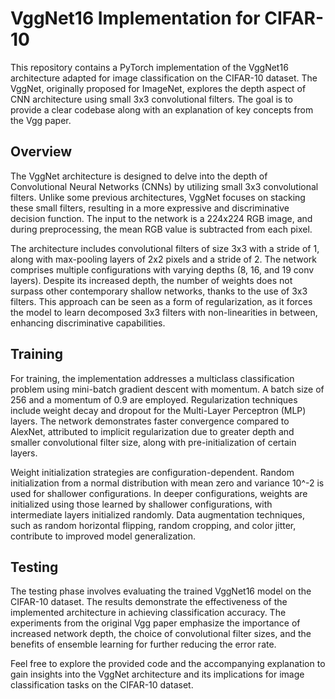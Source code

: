 # VggNet16 Implementation for CIFAR-10

This repository contains a PyTorch implementation of the VggNet16 architecture adapted for image classification on the CIFAR-10 dataset. The VggNet, originally proposed for ImageNet, explores the depth aspect of CNN architecture using small 3x3 convolutional filters. The goal is to provide a clear codebase along with an explanation of key concepts from the Vgg paper.

## Overview

The VggNet architecture is designed to delve into the depth of Convolutional Neural Networks (CNNs) by utilizing small 3x3 convolutional filters. Unlike some previous architectures, VggNet focuses on stacking these small filters, resulting in a more expressive and discriminative decision function. The input to the network is a 224x224 RGB image, and during preprocessing, the mean RGB value is subtracted from each pixel.

The architecture includes convolutional filters of size 3x3 with a stride of 1, along with max-pooling layers of 2x2 pixels and a stride of 2. The network comprises multiple configurations with varying depths (8, 16, and 19 conv layers). Despite its increased depth, the number of weights does not surpass other contemporary shallow networks, thanks to the use of 3x3 filters. This approach can be seen as a form of regularization, as it forces the model to learn decomposed 3x3 filters with non-linearities in between, enhancing discriminative capabilities.

## Training

For training, the implementation addresses a multiclass classification problem using mini-batch gradient descent with momentum. A batch size of 256 and a momentum of 0.9 are employed. Regularization techniques include weight decay and dropout for the Multi-Layer Perceptron (MLP) layers. The network demonstrates faster convergence compared to AlexNet, attributed to implicit regularization due to greater depth and smaller convolutional filter size, along with pre-initialization of certain layers.

Weight initialization strategies are configuration-dependent. Random initialization from a normal distribution with mean zero and variance 10^-2 is used for shallower configurations. In deeper configurations, weights are initialized using those learned by shallower configurations, with intermediate layers initialized randomly. Data augmentation techniques, such as random horizontal flipping, random cropping, and color jitter, contribute to improved model generalization.

## Testing

The testing phase involves evaluating the trained VggNet16 model on the CIFAR-10 dataset. The results demonstrate the effectiveness of the implemented architecture in achieving classification accuracy. The experiments from the original Vgg paper emphasize the importance of increased network depth, the choice of convolutional filter sizes, and the benefits of ensemble learning for further reducing the error rate.

Feel free to explore the provided code and the accompanying explanation to gain insights into the VggNet architecture and its implications for image classification tasks on the CIFAR-10 dataset.
